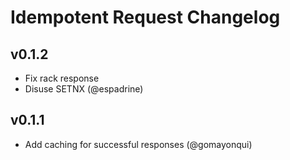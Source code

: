 # Idempotent Request Changelog #

## v0.1.2 ##

* Fix rack response
* Disuse SETNX (@espadrine)

## v0.1.1 ##

* Add caching for successful responses (@gomayonqui)
